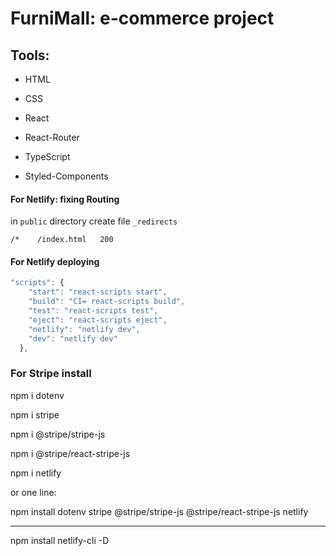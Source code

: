# FurniMall: e-commerce project

## Tools:

- HTML

- CSS

- React

- React-Router

- TypeScript

- Styled-Components

#### For Netlify: fixing Routing

in `public` directory create file `_redirects`

```
/*    /index.html   200

```

#### For Netlify deploying

```js
"scripts": {
    "start": "react-scripts start",
    "build": "CI= react-scripts build",
    "test": "react-scripts test",
    "eject": "react-scripts eject",
    "netlify": "netlify dev",
    "dev": "netlify dev"
  },
```

### For Stripe install

npm i dotenv

npm i stripe

npm i @stripe/stripe-js

npm i @stripe/react-stripe-js

npm i netlify

or one line:

npm install dotenv stripe @stripe/stripe-js @stripe/react-stripe-js netlify

---

npm install netlify-cli -D
